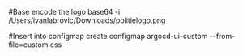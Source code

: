 
#Base encode the logo
base64 -i /Users/ivanlabrovic/Downloads/politielogo.png

#Insert into configmap
create configmap argocd-ui-custom --from-file=custom.css

